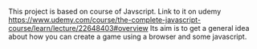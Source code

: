This project is based on course of Javscript.
Link to it on udemy https://www.udemy.com/course/the-complete-javascript-course/learn/lecture/22648403#overview
Its aim is to get a general idea about how you can create a game using a browser and some javascript.
